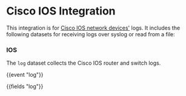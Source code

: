 # Cisco IOS Integration

This integration is for [Cisco IOS network devices'](https://developer.cisco.com/docs/) logs. It includes the following
datasets for receiving logs over syslog or read from a file:

### IOS

The `log` dataset collects the Cisco IOS router and switch logs.

{{event "log"}}

{{fields "log"}}